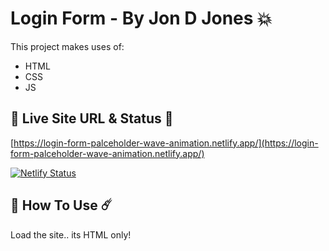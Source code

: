 # Login Form - By Jon D Jones 💥

This project makes uses of:

- HTML
- CSS
- JS

## 👻 Live Site URL & Status 👺

[https://login-form-palceholder-wave-animation.netlify.app/](https://login-form-palceholder-wave-animation.netlify.app/)


[![Netlify Status](https://api.netlify.com/api/v1/badges/49dffd72-ad49-41dd-b740-d759126a3a09/deploy-status)](https://app.netlify.com/sites/login-form-palceholder-wave-animation/deploys)

## 👾 How To Use ☄️

Load the site.. its HTML only!
